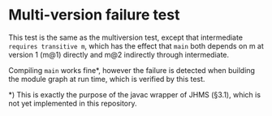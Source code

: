 # Multi-version failure test

This test is the same as the multiversion test, except that intermediate
`requires transitive m`, which has the effect that `main` both depends on m at
version 1 (m@1) directly and m@2 indirectly through intermediate.

Compiling `main` works fine*, however the failure is detected when building the
module graph at run time, which is verified by this test.

*) This is exactly the purpose of the javac wrapper of JHMS (§3.1), which is
 not yet implemented in this repository.
